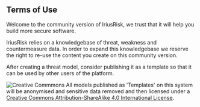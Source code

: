 ## Terms of Use

Welcome to the community version of IriusRisk, we trust that it will help you build more secure software.

IriusRisk relies on a knowledgebase of threat, weakness and countermeasure data. In order to expand this knowledgebase we reserve the right to re-use the content you create on this community version.

After creating a threat model, consider publishing it as a template so that it can be used by other users of the platform.

![Creative Commmons](https://i.creativecommons.org/l/by-sa/4.0/88x31.png)
All models published as 'Templates' on this system will be anonymised and sensitive data removed and then licensed under a [Creative Commons Attribution-ShareAlike 4.0 International License](http://creativecommons.org/licenses/by-sa/4.0/).
